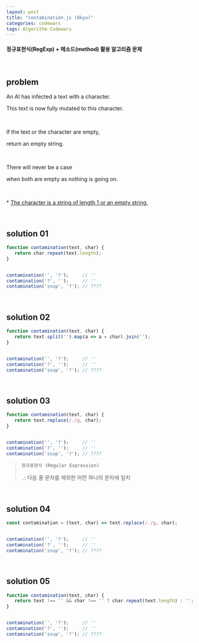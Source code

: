 ```yaml
---
layout: post
title: "contamination.js (8kyu)"
categories: codewars
tags: Algorithm Codewars
---
```


#### 정규표현식(RegExp) + 메소드(method) 활용 알고리즘 문제

<br>

## problem

An AI has infected a text with a character.

This text is now fully mutated to this character.

<br>

If the text or the character are empty,

return an empty string.

<br>

There will never be a case

when both are empty as nothing is going on.

<br>

\* <u>The character is a string of length 1 or an empty string.</u>

<br>

## solution 01

```javascript
function contamination(text, char) {
   return char.repeat(text.length);
}


contamination('', '?');		// ''
contamination('?', '');		// ''
contamination('ssup', '?');	// ????
```

<br>

## solution 02

```javascript
function contamination(text, char) {
   return text.split('').map(a => a = char).join('');
}


contamination('', '?');		// ''
contamination('?', '');		// ''
contamination('ssup', '?');	// ????
```

<br>

## solution 03

```javascript
function contamination(text, char) {
   return text.replace(/./g, char);
}


contamination('', '?');		// ''
contamination('?', '');		// ''
contamination('ssup', '?');	// ????
```

> `정규표현식 (Regular Expression)`
>
> `.`: 다음 줄 문자를 제외한 어떤 하나의 문자에 일치

<br>

## solution 04

```javascript
const contamination = (text, char) => text.replace(/./g, char);


contamination('', '?');		// ''
contamination('?', '');		// ''
contamination('ssup', '?');	// ????
```

<br>

## solution 05

```javascript
function contamination(text, char) {
   return text !== '' && char !== '' ? char.repeat(text.length) : '';
}


contamination('', '?');		// ''
contamination('?', '');		// ''
contamination('ssup', '?');	// ????
```

